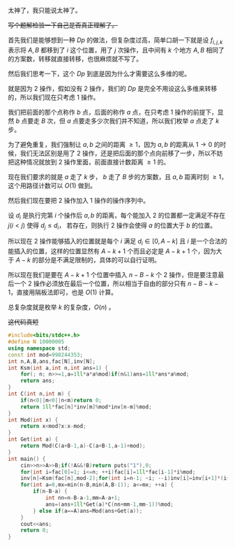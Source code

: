 太神了，我只能说太神了。

~~写个题解检验一下自己是否真正理解了。~~

首先我们是能够想到一种 $Dp$ 的做法，但复杂度过高，简单口胡一下就是设 $f_{i,j,k}$ 表示将 $A,B$ 都移到了 $i$ 这个位置，用了 $j$ 次操作，且中间有 $k$ 个地方 $A,B$ 相同了的方案数，转移就直接转移，也很麻烦就不写了。

然后我们思考一下，这个 $Dp$ 到底是因为什么才需要这么多维的呢。

就是因为 $2$ 操作，假如没有 $2$ 操作，我们的 $Dp$ 是完全不用设这么多维来转移的，所以我们现在只考虑 $1$ 操作。

我们把前面的那个点称作 $b$ 点，后面的称作 $a$ 点，在只考虑 $1$ 操作的前提下，显然 $b$ 点要走 $B$ 次，但 $a$ 点要走多少次我们并不知道，所以我们枚举 $a$ 点走了 $k$ 步。

为了避免重复，我们强制让 $a,b$ 之间的距离 $\geqslant1$，因为 $a,b$ 的距离从 $1 \rightarrow 0$ 的时候，我们无法区别是用了 $2$ 操作，还是把后面的那个点向前移了一步，所以不妨把这种情况就放到 $2$ 操作里面，前面直接计数距离 $\geqslant1$ 的。

现在我们要求的就是 $a$ 走了 $k$ 步， $b$ 走了 $B$ 步的方案数，且 $a,b$ 距离时刻 $\geqslant1$，这个用路径计数可以 $O(1)$ 做到。

然后我们现在要把 $2$ 操作加入 $1$ 操作的操作序列中。

设 $d_i$ 是执行完第 $i$ 个操作后 $a,b$ 的距离，每个能加入 $2$ 的位置都一定满足不存在 $j(i<j)$ 使得 $d_j \leqslant d_i$， 若存在，则执行 $2$ 操作会使得 $a$ 的位置大于 $b$ 的位置。

所以现在 $2$ 操作能够插入的位置就是每个 $i$ 满足 $d_i \in [0,A-k]$ 且 $i$ 是一个合法的能插入的位置，这样的位置显然有 $A-k+1$ 个而且必定是 $A-k+1$ 个，因为大于 $A-k$ 的部分是不满足限制的，具体的可以自行证明。

所以现在我们是要在 $A-k+1$ 个位置中插入 $n-B-k$ 个 $2$ 操作，但是要注意最后一个 $2$ 操作必须放在最后一个位置，所以相当于自由的部分只有 $n-B-k-1$，直接用隔板法即可，也是 $O(1)$ 计算。

总复杂度就是枚举 $k$ 的复杂度，$O(n)$ 。

~~这代码真短~~

```cpp
#include<bits/stdc++.h>
#define N 10000005
using namespace std;
const int mod=998244353;
int n,A,B,ans,fac[N],inv[N];
int Ksm(int a,int n,int ans=1) {
	for(; n; n>>=1,a=1ll*a*a%mod)if(n&1)ans=1ll*ans*a%mod;
	return ans;
}
int C(int n,int m) {
	if(n<0||m<0||n<m)return 0;
	return 1ll*fac[n]*inv[m]%mod*inv[n-m]%mod;
}
int Mod(int x) {
	return x<mod?x:x-mod;
}
int Get(int a) {
	return Mod(C(a+B-1,a)-C(a+B-1,a-1)+mod);
}
int main() {
	cin>>n>>A>>B;if(!A&&!B)return puts("1"),0;
	for(int i=fac[0]=1; i<=n; ++i)fac[i]=1ll*fac[i-1]*i%mod;
	inv[n]=Ksm(fac[n],mod-2);for(int i=n-1; ~i; --i)inv[i]=inv[i+1]*(i+1ll)%mod;
	for(int a=0,mx=min(n-B,min(A,B-1)); a<=mx; ++a) {
		if(n-B-a) {
			int nn=n-B-a-1,mm=A-a+1;
			ans=(ans+1ll*Get(a)*C(nn+mm-1,mm-1))%mod;
		} else if(a==A)ans=Mod(ans+Get(a));
	}
	cout<<ans;
	return 0;
}
```
